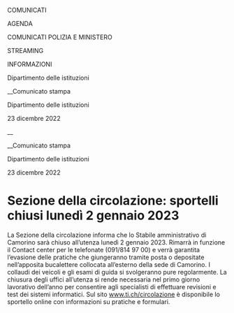 COMUNICATI

AGENDA

COMUNICATI POLIZIA E MINISTERO

STREAMING

INFORMAZIONI

Dipartimento delle istituzioni  

__Comunicato stampa

Dipartimento delle istituzioni  

23 dicembre 2022

__

__Comunicato stampa

Dipartimento delle istituzioni  

23 dicembre 2022

# Sezione della circolazione: sportelli chiusi lunedì 2 gennaio 2023

  

La Sezione della circolazione informa che lo Stabile amministrativo di
Camorino sarà chiuso all’utenza lunedì 2 gennaio 2023. Rimarrà in funzione il
Contact center per le telefonate (091/814 97 00) e verrà garantita l’evasione
delle pratiche che giungeranno tramite posta o depositate nell’apposita
bucalettere collocata all’esterno della sede di Camorino. I collaudi dei
veicoli e gli esami di guida si svolgeranno pure regolarmente. La chiusura
degli uffici all’utenza si rende necessaria nel primo giorno lavorativo
dell’anno per consentire agli specialisti di effettuare revisioni e test dei
sistemi informatici. Sul sito www.ti.ch/circolazione è disponibile lo
sportello online con informazioni su pratiche e formulari.

